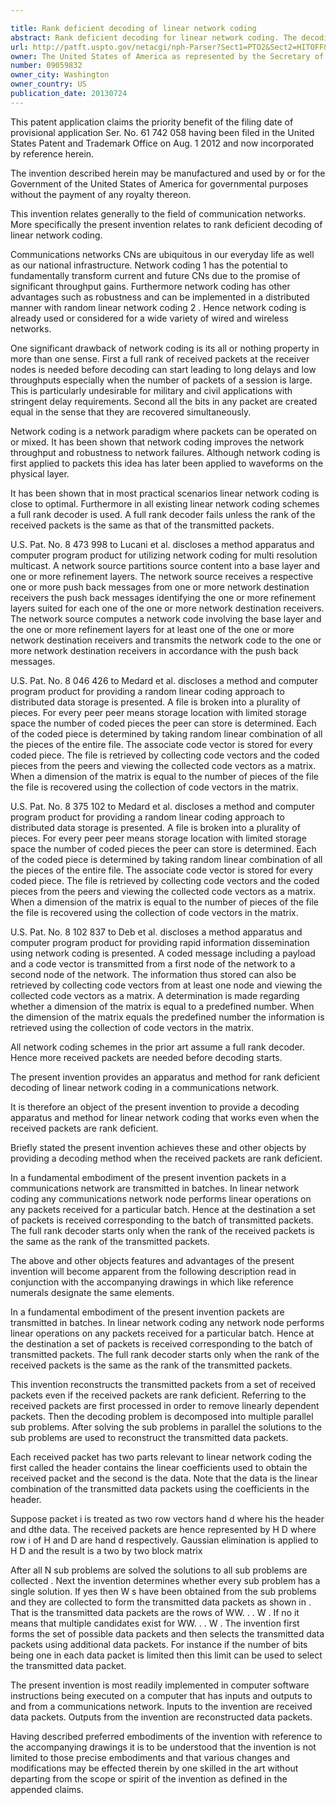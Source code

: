 ```yaml
---

title: Rank deficient decoding of linear network coding
abstract: Rank deficient decoding for linear network coding. The decoding problem is first decomposed into multiple parallel sub-problems. A determination is made whether the decoding problem is or is not rank deficient. If rank deficient, and for each sub-problem, a rank deficient decoder is applied to obtain a solution.
url: http://patft.uspto.gov/netacgi/nph-Parser?Sect1=PTO2&Sect2=HITOFF&p=1&u=%2Fnetahtml%2FPTO%2Fsearch-adv.htm&r=1&f=G&l=50&d=PALL&S1=09059832&OS=09059832&RS=09059832
owner: The United States of America as represented by the Secretary of the Air Force
number: 09059832
owner_city: Washington
owner_country: US
publication_date: 20130724
---
```

This patent application claims the priority benefit of the filing date of provisional application Ser. No. 61 742 058 having been filed in the United States Patent and Trademark Office on Aug. 1 2012 and now incorporated by reference herein.

The invention described herein may be manufactured and used by or for the Government of the United States of America for governmental purposes without the payment of any royalty thereon.

This invention relates generally to the field of communication networks. More specifically the present invention relates to rank deficient decoding of linear network coding.

Communications networks CNs are ubiquitous in our everyday life as well as our national infrastructure. Network coding 1 has the potential to fundamentally transform current and future CNs due to the promise of significant throughput gains. Furthermore network coding has other advantages such as robustness and can be implemented in a distributed manner with random linear network coding 2 . Hence network coding is already used or considered for a wide variety of wired and wireless networks.

One significant drawback of network coding is its all or nothing property in more than one sense. First a full rank of received packets at the receiver nodes is needed before decoding can start leading to long delays and low throughputs especially when the number of packets of a session is large. This is particularly undesirable for military and civil applications with stringent delay requirements. Second all the bits in any packet are created equal in the sense that they are recovered simultaneously.

Network coding is a network paradigm where packets can be operated on or mixed. It has been shown that network coding improves the network throughput and robustness to network failures. Although network coding is first applied to packets this idea has later been applied to waveforms on the physical layer.

It has been shown that in most practical scenarios linear network coding is close to optimal. Furthermore in all existing linear network coding schemes a full rank decoder is used. A full rank decoder fails unless the rank of the received packets is the same as that of the transmitted packets.

U.S. Pat. No. 8 473 998 to Lucani et al. discloses a method apparatus and computer program product for utilizing network coding for multi resolution multicast. A network source partitions source content into a base layer and one or more refinement layers. The network source receives a respective one or more push back messages from one or more network destination receivers the push back messages identifying the one or more refinement layers suited for each one of the one or more network destination receivers. The network source computes a network code involving the base layer and the one or more refinement layers for at least one of the one or more network destination receivers and transmits the network code to the one or more network destination receivers in accordance with the push back messages.

U.S. Pat. No. 8 046 426 to Medard et al. discloses a method and computer program product for providing a random linear coding approach to distributed data storage is presented. A file is broken into a plurality of pieces. For every peer peer means storage location with limited storage space the number of coded pieces the peer can store is determined. Each of the coded piece is determined by taking random linear combination of all the pieces of the entire file. The associate code vector is stored for every coded piece. The file is retrieved by collecting code vectors and the coded pieces from the peers and viewing the collected code vectors as a matrix. When a dimension of the matrix is equal to the number of pieces of the file the file is recovered using the collection of code vectors in the matrix.

U.S. Pat. No. 8 375 102 to Medard et al. discloses a method and computer program product for providing a random linear coding approach to distributed data storage is presented. A file is broken into a plurality of pieces. For every peer peer means storage location with limited storage space the number of coded pieces the peer can store is determined. Each of the coded piece is determined by taking random linear combination of all the pieces of the entire file. The associate code vector is stored for every coded piece. The file is retrieved by collecting code vectors and the coded pieces from the peers and viewing the collected code vectors as a matrix. When a dimension of the matrix is equal to the number of pieces of the file the file is recovered using the collection of code vectors in the matrix.

U.S. Pat. No. 8 102 837 to Deb et al. discloses a method apparatus and computer program product for providing rapid information dissemination using network coding is presented. A coded message including a payload and a code vector is transmitted from a first node of the network to a second node of the network. The information thus stored can also be retrieved by collecting code vectors from at least one node and viewing the collected code vectors as a matrix. A determination is made regarding whether a dimension of the matrix is equal to a predefined number. When the dimension of the matrix equals the predefined number the information is retrieved using the collection of code vectors in the matrix.

All network coding schemes in the prior art assume a full rank decoder. Hence more received packets are needed before decoding starts.

The present invention provides an apparatus and method for rank deficient decoding of linear network coding in a communications network.

It is therefore an object of the present invention to provide a decoding apparatus and method for linear network coding that works even when the received packets are rank deficient.

Briefly stated the present invention achieves these and other objects by providing a decoding method when the received packets are rank deficient.

In a fundamental embodiment of the present invention packets in a communications network are transmitted in batches. In linear network coding any communications network node performs linear operations on any packets received for a particular batch. Hence at the destination a set of packets is received corresponding to the batch of transmitted packets. The full rank decoder starts only when the rank of the received packets is the same as the rank of the transmitted packets.

The above and other objects features and advantages of the present invention will become apparent from the following description read in conjunction with the accompanying drawings in which like reference numerals designate the same elements.

In a fundamental embodiment of the present invention packets are transmitted in batches. In linear network coding any network node performs linear operations on any packets received for a particular batch. Hence at the destination a set of packets is received corresponding to the batch of transmitted packets. The full rank decoder starts only when the rank of the received packets is the same as the rank of the transmitted packets.

This invention reconstructs the transmitted packets from a set of received packets even if the received packets are rank deficient. Referring to the received packets are first processed in order to remove linearly dependent packets. Then the decoding problem is decomposed into multiple parallel sub problems. After solving the sub problems in parallel the solutions to the sub problems are used to reconstruct the transmitted data packets.

Each received packet has two parts relevant to linear network coding the first called the header contains the linear coefficients used to obtain the received packet and the second is the data. Note that the data is the linear combination of the transmitted data packets using the coefficients in the header.

Suppose packet i is treated as two row vectors hand d where his the header and dthe data. The received packets are hence represented by H D where row i of H and D are hand d respectively. Gaussian elimination is applied to H D and the result is a two by two block matrix

After all N sub problems are solved the solutions to all sub problems are collected . Next the invention determines whether every sub problem has a single solution. If yes then W s have been obtained from the sub problems and they are collected to form the transmitted data packets as shown in . That is the transmitted data packets are the rows of WW. . . W . If no it means that multiple candidates exist for WW. . . W . The invention first forms the set of possible data packets and then selects the transmitted data packets using additional data packets. For instance if the number of bits being one in each data packet is limited then this limit can be used to select the transmitted data packet.

The present invention is most readily implemented in computer software instructions being executed on a computer that has inputs and outputs to and from a communications network. Inputs to the invention are received data packets. Outputs from the invention are reconstructed data packets.

Having described preferred embodiments of the invention with reference to the accompanying drawings it is to be understood that the invention is not limited to those precise embodiments and that various changes and modifications may be effected therein by one skilled in the art without departing from the scope or spirit of the invention as defined in the appended claims.

